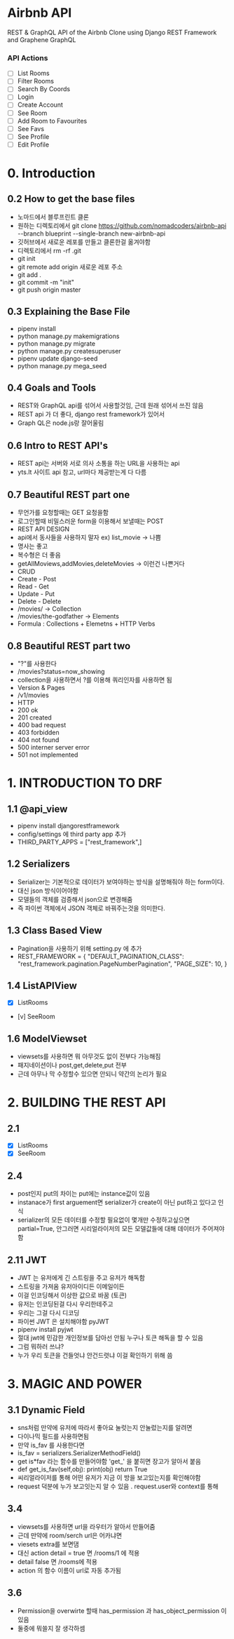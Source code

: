 # Airbnb API

REST & GraphQL API of the Airbnb Clone using Django REST Framework and Graphene GraphQL

### API Actions

-   [ ] List Rooms
-   [ ] Filter Rooms
-   [ ] Search By Coords
-   [ ] Login
-   [ ] Create Account
-   [ ] See Room
-   [ ] Add Room to Favourites
-   [ ] See Favs
-   [ ] See Profile
-   [ ] Edit Profile

# 0. Introduction

## 0.2 How to get the base files

-   노마드에서 블루프린트 클론
-   원하는 디렉토리에서 git clone https://github.com/nomadcoders/airbnb-api --branch blueprint --single-branch new-airbnb-api
-   깃허브에서 새로운 레포를 만들고 클론한걸 옮겨야함
-   디렉토리에서 rm -rf .git
-   git init
-   git remote add origin 새로운 레포 주소
-   git add .
-   git commit -m "init"
-   git push origin master

## 0.3 Explaining the Base File

-   pipenv install
-   python manage.py makemigrations
-   python manage.py migrate
-   python manage.py createsuperuser
-   pipenv update django-seed
-   python manage.py mega_seed

## 0.4 Goals and Tools

-   REST와 GraphQL api를 섞어서 사용할것임, 근데 원래 섞어서 쓰진 않음
-   REST api 가 더 좋다, django rest framework가 있어서
-   Graph QL은 node.js랑 잘어울림

## 0.6 Intro to REST API's

-   REST api는 서버와 서로 의사 소통을 하는 URL을 사용하는 api
-   yts.lt 사이트 api 참고, url마다 제공받는게 다 다름

## 0.7 Beautiful REST part one

-   무언가를 요청할때는 GET 요청을함
-   로그인할때 비밀스러운 form을 이용해서 보낼때는 POST
-   REST API DESIGN
-   api에서 동사들을 사용하지 말자 ex) list_movie -> 나쁨
-   명사는 좋고
-   복수형은 더 좋음
-   getAllMoviews,addMovies,deleteMovies -> 이런건 나쁜거다
-   CRUD
-   Create - Post
-   Read - Get
-   Update - Put
-   Delete - Delete
-   /movies/ -> Collection
-   /movies/the-godfather -> Elements
-   Formula : Collections + Elemetns + HTTP Verbs

## 0.8 Beautiful REST part two

-   "?"를 사용한다
-   /movies?status=now_showing
-   collection을 사용하면서 ?를 이용해 쿼리인자를 사용하면 됨
-   Version & Pages
-   /v1/movies
-   HTTP
-   200 ok
-   201 created
-   400 bad request
-   403 forbidden
-   404 not found
-   500 interner server error
-   501 not implemented

# 1. INTRODUCTION TO DRF

## 1.1 @api_view

-   pipenv install djangorestframework
-   config/settings 에 third party app 추가
-   THIRD_PARTY_APPS = ["rest_framework",]

## 1.2 Serializers

-   Serializer는 기본적으로 데이터가 보여야하는 방식을 설명해줘야 하는 form이다.
-   대신 json 방식이어야함
-   모델들의 객체를 검증해서 json으로 변경해줌
-   즉 파이썬 객체에서 JSON 객체로 바꿔주는것을 의미한다.

## 1.3 Class Based View

-   Pagination을 사용하기 위해 setting.py 에 추가
-   REST_FRAMEWORK = {
    "DEFAULT_PAGINATION_CLASS": "rest_framework.pagination.PageNumberPagination",
    "PAGE_SIZE": 10,
    }

## 1.4 ListAPIView

-   [x] ListRooms
-   [v] SeeRoom

## 1.6 ModelViewset

-   viewsets를 사용하면 뭐 아무것도 없이 전부다 가능해짐
-   패지네이션이나 post,get,delete,put 전부
-   근데 아무나 막 수정할수 있으면 안되니 약간의 논리가 필요

# 2. BUILDING THE REST API

## 2.1

-   [x] ListRooms
-   [x] SeeRoom

## 2.4

-   post인지 put의 차이는 put에는 instance값이 있음
-   instanace가 first arguement면 serializer가 create이 아닌 put하고 있다고 인식
-   serializer의 모든 데이터를 수정할 필요없이 몇개만 수정하고싶으면 partial=True, 안그러면 시리얼라이저의 모든 모델값들에 대해 데이터가 주어져야함

## 2.11 JWT

-   JWT 는 유저에게 긴 스트링을 주고 유저가 해독함
-   스트링을 가져옴 유저아이디든 이메일이든
-   이걸 인코딩해서 이상한 값으로 바꿈 (토큰)
-   유저는 인코딩된걸 다시 우리한테주고
-   우리는 그걸 다시 디코딩
-   파이썬 JWT 은 설치해야함 pyJWT
-   pipenv install pyjwt
-   절대 jwt에 민감한 개인정보를 담아선 안됨 누구나 토큰 해독을 할 수 있음
-   그럼 뭐하러 쓰냐?
-   누가 우리 토큰을 건들엇냐 안건드렷냐 이걸 확인하기 위해 씀

# 3. MAGIC AND POWER

## 3.1 Dynamic Field

-   sns처럼 만약에 유저에 따라서 좋아요 눌럿는지 안눌렀는지를 알려면
-   다이나믹 필드를 사용하면됨
-   만약 is_fav 를 사용한다면
-   is_fav = serializers.SerializerMethodField()
-   get is\*fav 라는 함수를 만들어야함 'get\_' 을 붙히면 장고가 알아서 붙음
-   def get_is_fav(self,obj):
    print(obj)
    return True
-   씨리얼라이저를 통해 어떤 유저가 지금 이 방을 보고있는지를 확인해야함
-   request 덕분에 누가 보고잇는지 알 수 있음 . request.user와 context를 통해

## 3.4

-   viewsets를 사용하면 url을 라우터가 알아서 만들어줌
-   근데 만약에 room/serch url은 어카냐면
-   viesets extra를 보면댐
-   대신 action detail = true 면 /rooms/1 에 적용
-   detail false 면 /rooms에 적용
-   action 의 함수 이름이 url로 자동 추가됨

## 3.6

-   Permission을 overwirte 할때 has_permission 과 has_object_permission 이 있음
-   둘중에 뭐쓸지 잘 생각하셈
